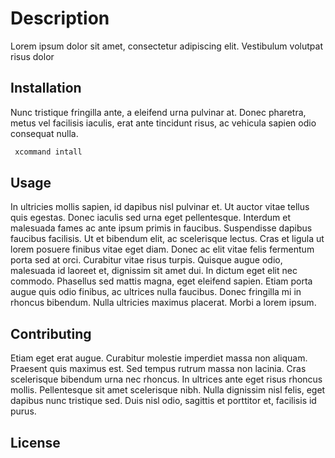 # Description

Lorem ipsum dolor sit amet, consectetur adipiscing elit. Vestibulum volutpat risus dolor

## Installation

 Nunc tristique fringilla ante, a eleifend urna pulvinar at. Donec pharetra, metus vel facilisis iaculis, erat ante tincidunt risus, ac vehicula sapien odio consequat nulla. 

```bash
 xcommand intall
```

## Usage

In ultricies mollis sapien, id dapibus nisl pulvinar et. Ut auctor vitae tellus quis egestas. Donec iaculis sed urna eget pellentesque. Interdum et malesuada fames ac ante ipsum primis in faucibus. Suspendisse dapibus faucibus facilisis. Ut et bibendum elit, ac scelerisque lectus. Cras et ligula ut lorem posuere finibus vitae eget diam. Donec ac elit vitae felis fermentum porta sed at orci. Curabitur vitae risus turpis. Quisque augue odio, malesuada id laoreet et, dignissim sit amet dui. In dictum eget elit nec commodo. Phasellus sed mattis magna, eget eleifend sapien. Etiam porta augue quis odio finibus, ac ultrices nulla faucibus. Donec fringilla mi in rhoncus bibendum. Nulla ultricies maximus placerat. Morbi a lorem ipsum.

## Contributing
Etiam eget erat augue. Curabitur molestie imperdiet massa non aliquam. Praesent quis maximus est. Sed tempus rutrum massa non lacinia. Cras scelerisque bibendum urna nec rhoncus. In ultrices ante eget risus rhoncus mollis. Pellentesque sit amet scelerisque nibh. Nulla dignissim nisl felis, eget dapibus nunc tristique sed. Duis nisl odio, sagittis et porttitor et, facilisis id purus. 

## License